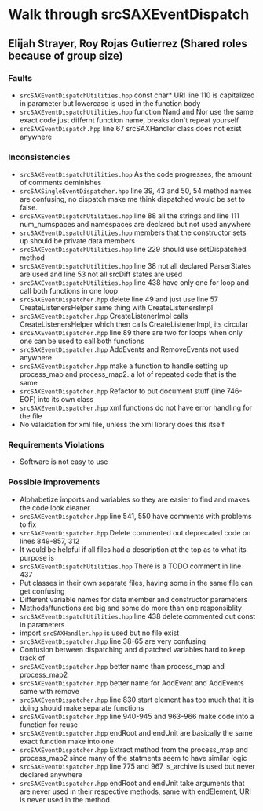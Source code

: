 # Walk through srcSAXEventDispatch
## Elijah Strayer, Roy Rojas Gutierrez (Shared roles because of group size)

### Faults
- ```srcSAXEventDispatchUtilities.hpp``` const char* URI line 110 is capitalized in parameter but lowercase is 
used in the function body
- ```srcSAXEventDispatchUtilities.hpp``` function Nand and Nor use the same exact code just differnt
function name, breaks don't repeat yourself
- ```srcSAXEventDispatch.hpp``` line 67 srcSAXHandler class does not exist anywhere 


### Inconsistencies
- ```srcSAXEventDispatchUtilities.hpp``` As the code progresses, the amount of comments deminishes
- ```srcSAXSingleEventDispatcher.hpp``` line 39, 43 and 50, 54 method names are confusing, no dispatch 
 make me think dispatched would be set to false. 
- ```srcSAXEventDispatchUtilities.hpp``` line 88 all the strings and line 111 num_numspaces and namespaces
 are declared but not used anywhere
- ```srcSAXEventDispatchUtilities.hpp``` members that the constructor sets up should be private data members
- ```srcSAXEventDispatchUtilities.hpp``` line 229 should use setDispatched method
- ```srcSAXEventDispatchUtilities.hpp``` line 38 not all declared ParserStates are used and line 53 
not all srcDiff states are used
- ```srcSAXEventDispatchUtilities.hpp``` line 438 have only one for loop and call both functions in one loop
- ```srcSAXEventDispatcher.hpp``` delete line 49 and just use line 57 CreateListenersHelper same thing with
CreateListenersImpl
- ```srcSAXEventDispatcher.hpp``` CreateListenerImpl calls CreateListenersHelper which then calls CreateListenerImpl, its circular
- ```srcSAXEventDispatcher.hpp``` line 89 there are two for loops when only one can be used to call both functions
- ```srcSAXEventDispatcher.hpp``` AddEvents and RemoveEvents not used anywhere
- ```srcSAXEventDispatcher.hpp``` make a function to handle setting up process_map and process_map2. a lot of repeated code
that is the same
- ```srcSAXEventDispatcher.hpp``` Refactor to put document stuff (line 746-EOF) into its own class
- ```srcSAXEventDispatcher.hpp``` xml functions do not have error handling for the file
- No valaidation for xml file, unless the xml library does this itself
 
### Requirements Violations
- Software is not easy to use

### Possible Improvements
- Alphabetize imports and variables so they are easier to find and makes the code look cleaner
- ```srcSAXEventDispatcher.hpp``` line 541, 550 have comments with problems to fix
- ```srcSAXEventDispatcher.hpp``` Delete commented out deprecated code on lines 849-857, 312
- It would be helpful if all files had a description at the top as to what its purpose is
- ```srcSAXEventDispatchUtilities.hpp``` There is a TODO comment in line 437
- Put classes in their own separate files, having some in the same file can get confusing
- Different variable names for data member and constructor parameters
- Methods/functions are big and some do more than one responsiblity
- ```srcSAXEventDispatchUtilities.hpp``` line 438 delete commented out const in parameters
- import ```srcSAXHandler.hpp``` is used but no file exist
- ```srcSAXEventDispatcher.hpp``` line 38-65 are very confusing
- Confusion between dispatching and dipatched variables hard to keep track of
- ```srcSAXEventDispatcher.hpp``` better name than process_map and process_map2
- ```srcSAXEventDispatcher.hpp``` better name for AddEvent and AddEvents same with remove
- ```srcSAXEventDispatcher.hpp``` line 830 start element has too much that it is doing should make separate functions
- ```srcSAXEventDispatcher.hpp``` line 940-945 and 963-966 make code into a function for reuse
- ```srcSAXEventDispatcher.hpp``` endRoot and endUnit are basically the same exact function make into one
- ```srcSAXEventDispatcher.hpp``` Extract method from the process_map and process_map2 since many of the statments seem to have similar logic
- ```srcSAXEventDispatcher.hpp``` line 775 and 967 is_archive is used but never declared anywhere
- ```srcSAXEventDispatcher.hpp``` endRoot and endUnit take arguments that are never used in their respective methods, same with endElement, URI is never used in the method
